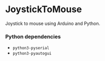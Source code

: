 # JoystickToMouse
Joystick to mouse using Arduino and Python.

### Python dependencies 
  - `python3-pyserial`
  - `python3-pyautogui`
